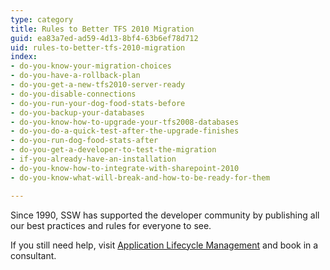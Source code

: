 ```yaml
---
type: category
title: Rules to Better TFS 2010 Migration
guid: ea83a7ed-ad59-4d13-8bf4-63b6ef78d712
uid: rules-to-better-tfs-2010-migration
index:
- do-you-know-your-migration-choices
- do-you-have-a-rollback-plan
- do-you-get-a-new-tfs2010-server-ready
- do-you-disable-connections
- do-you-run-your-dog-food-stats-before
- do-you-backup-your-databases
- do-you-know-how-to-upgrade-your-tfs2008-databases
- do-you-do-a-quick-test-after-the-upgrade-finishes
- do-you-run-dog-food-stats-after
- do-you-get-a-developer-to-test-the-migration
- if-you-already-have-an-installation
- do-you-know-how-to-integrate-with-sharepoint-2010
- do-you-know-what-will-break-and-how-to-be-ready-for-them

---
```

<p>​Since 1990, SSW has supported the developer community by publishing all our best practices and rules for everyone to see.&#160;</p><p>If you still need help, visit&#160;<a href="http&#58;//www.ssw.com.au/ssw/Consulting/ALM.aspx">Application Lifecycle Management</a>&#160;<a href="http&#58;//www.ssw.com.au/ssw/Consulting/Default.aspx">​</a>and book in a consultant.</p>


